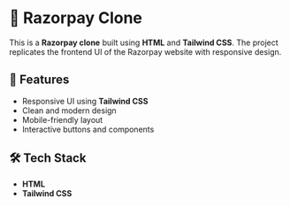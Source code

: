 # 🚀 Razorpay Clone

This is a **Razorpay clone** built using **HTML** and **Tailwind CSS**. The project replicates the frontend UI of the Razorpay website with responsive design.

## 🌟 Features  
- Responsive UI using **Tailwind CSS**  
- Clean and modern design  
- Mobile-friendly layout  
- Interactive buttons and components  

## 🛠️ Tech Stack  
- **HTML**  
- **Tailwind CSS**  


